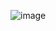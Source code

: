 ![image](https://github.com/migueldesarrollosoftware/freelancer-site/assets/77113019/887dd6e5-d9de-4871-bd1b-cd9e803d0df8)
